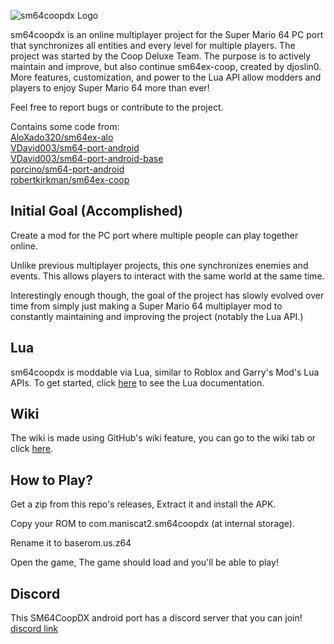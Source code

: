 ![sm64coopdx Logo](textures/segment2/custom_coopdx_logo.rgba32.png)

sm64coopdx is an online multiplayer project for the Super Mario 64 PC port that synchronizes all entities and every level for multiple players. The project was started by the Coop Deluxe Team. The purpose is to actively maintain and improve, but also continue sm64ex-coop, created by djoslin0. More features, customization, and power to the Lua API allow modders and players to enjoy Super Mario 64 more than ever!

Feel free to report bugs or contribute to the project.

Contains some code from:\
[AloXado320/sm64ex-alo](https://github.com/AloXado320/sm64ex-alo) \
[VDavid003/sm64-port-android](https://github.com/VDavid003/sm64-port-android) \
[VDavid003/sm64-port-android-base](https://github.com/VDavid003/sm64-port-android-base) \
[porcino/sm64-port-android](https://github.com/porcino/sm64-port-android) \
[robertkirkman/sm64ex-coop](https://github.com/robertkirkman/sm64ex-coop)

## Initial Goal (Accomplished)
Create a mod for the PC port where multiple people can play together online.

Unlike previous multiplayer projects, this one synchronizes enemies and events. This allows players to interact with the same world at the same time.

Interestingly enough though, the goal of the project has slowly evolved over time from simply just making a Super Mario 64 multiplayer mod to constantly maintaining and improving the project (notably the Lua API.)

## Lua
sm64coopdx is moddable via Lua, similar to Roblox and Garry's Mod's Lua APIs. To get started, click [here](docs/lua/lua.md) to see the Lua documentation.

## Wiki
The wiki is made using GitHub's wiki feature, you can go to the wiki tab or click [here](https://github.com/ManIsCat2/sm64coopdx/wiki).

## How to Play?

Get a zip from this repo's releases, Extract it and install the APK.


Copy your ROM to com.maniscat2.sm64coopdx (at internal storage).


Rename it to baserom.us.z64


Open the game, The game should load and you'll be able to play!

## Discord
This SM64CoopDX android port has a discord server that you can join!
[discord link](https://discord.gg/WzQSRfHh6g)
